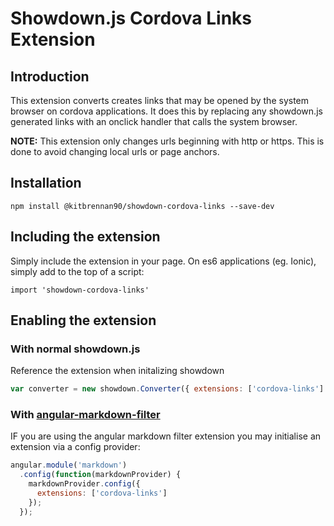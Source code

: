 Showdown.js Cordova Links Extension
===================================

## Introduction

This extension converts creates links that may be opened by the system browser on
cordova applications.  It does this by replacing any showdown.js generated links
with an onclick handler that calls the system browser.

__NOTE:__ This extension only changes urls beginning with http or https. This is
done to avoid changing local urls or page anchors. 


## Installation

`npm install @kitbrennan90/showdown-cordova-links --save-dev`


## Including the extension

Simply include the extension in your page. On es6 applications (eg. Ionic), simply
add to the top of a script:

`import 'showdown-cordova-links'`


## Enabling the extension

### With normal showdown.js

Reference the extension when initalizing showdown

```javascript
var converter = new showdown.Converter({ extensions: ['cordova-links'] });
```

### With [angular-markdown-filter](https://github.com/vpegado/angular-markdown-filter)

IF you are using the angular markdown filter extension you may initialise an
extension via a config provider:

```javascript
angular.module('markdown')
  .config(function(markdownProvider) {
    markdownProvider.config({
      extensions: ['cordova-links']
    });
  });
```

